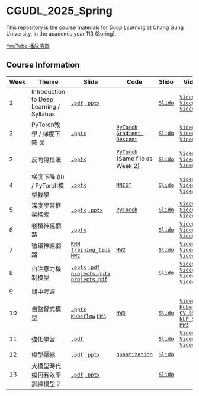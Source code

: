 # CGUDL_2025_Spring

This repository is the course materials for *Deep Learning* at Chang Gung University, in the academic year 113 (Spring).

[YouTube 播放清單](https://youtube.com/playlist?list=PL0bwsTyVtLVxwgu8TLpHtpzGc2ZQviUwD&si=dnpv7AFiT1STDG2n)

## Course Information
| Week | Theme | Slide | Code | Slido | Video | Practice |
| --- | --- | --- | --- | --- | --- | --- |
|1| Introduction to Deep Learning / Syllabus | [`.pdf`](./slides/intro_0217.pdf) [`.pptx`](./slides/intro_0217.pptx) | | [`Slido`](https://app.sli.do/event/ktCuX2GkwtdE4WWbeUNYhA) | [`Video1`](https://youtu.be/S9Kjwp6AUHI) [`Video2`](https://youtu.be/GPUnb61iLGc) [`Video3`](https://youtu.be/4X2aqqM6W9s)  |
| 2 | PyTorch教學 / 梯度下降 (I) | [`.pptx`](./slides/gradient_descent.pptx)  | [`PyTorch`](./code/pytorch_tutorial.ipynb) [`Gradient Descent`](./code/pytorch_gd.ipynb) | [`Slido`](https://app.sli.do/event/pFA7dz5hV8opGxP4ikUomn) | [`Video1`](https://youtu.be/amCtgGUMY8M) [`Video2`](https://youtu.be/JgEnZLf8rS8) [`Video3`](https://youtu.be/b4TRssMHBj4)  |
| 3 | 反向傳播法 | [`.pptx`](./slides/backprop_0303.pptx) | [`PyTorch`](./code/pytorch_tutorial.ipynb) (Same file as Week 2) | [`Slido`](https://app.sli.do/event/7RsshdufqWR79TH9S5YNxB) |  [`Video1`](https://youtu.be/xtP6g116-Fg?si=edgUymIATpALUYcw) [`Video2`](https://youtu.be/6xHIgJU4Csg?si=UbSVQOk3bFRScgub) [`Video3`](https://youtu.be/-qDRRd5qcrE?si=qRF7eSTOsoJkJpJi) |
| 4 | 梯度下降 (II) / PyTorch模型教學 | [`.pptx`](./slides/gradient_descent2_0310.pptx) | [`MNIST`](./code/pytorch_mnist.ipynb) | [`Slido`](https://app.sli.do/event/nw9VDwreSNQvn81DgfsmSi) | [`Video1`](https://youtu.be/HCKAsptm_GA) [`Video2`](https://youtu.be/9mH3OZraSlo) [`Video3`](https://youtu.be/PZoiQ7g5vBQ) | [`Quiz`](./quizzes/w4.md) |
| 5 | 深度學習框架探索 | [`.pptx`](./slides/dl_framework_0317.pptx) [`.pptx`](./slides/pytorch_modeling_0317.pptx) | [`PyTorch`](./code/pytorch_graph.ipynb) | [`Slido`](https://app.sli.do/event/1HY1oWgEkkjSJvHbFKJ3s3)  | [`Video1`](https://youtu.be/bUo7wo5Jy2Q?si=NsL4RYhYkXvu-M2Z) [`Video2`](https://youtu.be/Lx2eayg6DyI?si=3Tcjzx2Wdqxm5PQg) [`Video3`](https://youtu.be/-ckJhpCayVU?si=Lr5BfcLaytJX-P3P) | [`Quiz`](./quizzes/w5.md) |
| 6 | 卷積神經網路 | [`.pptx`](./slides/CNN_0324.pptx) | | [`Slido`](https://app.sli.do/event/dN7TaLAJaRGz1f1eUvkUcb)  | [`Video1`](https://youtu.be/Qcl5ectDAR0) [`Video2`](https://youtu.be/fbd7CAhzrYA) [`Video3`](https://youtu.be/hmWXWQ9VwO4) | [`Quiz`](./quizzes/w6.md) |
| 7 | 循環神經網路 | [`RNN`](./slides/RNN_0331.pptx) [`training_tips`](./slides/training_tips_0331.pptx) [`HW2`](https://docs.google.com/presentation/d/1HbyoFDQ2GY8YJUFaC09gVAijxPiVIjpoBtYKcC9UOKA/edit?usp=sharing) | [`HW2`](./Homework/HW2/main.ipynb) | [`Slido`](https://app.sli.do/event/d9Eq14Z9xrVgqjb8DuPcHC) | [`Video1`](https://youtu.be/K5LP-7cKZEQ) [`Video2`](https://youtu.be/7YoPbsPQykU) [`Video3`](https://youtu.be/JQlb8jd_2Dg) |
| 8 | 自注意力機制模型 | [`.pptx`](./slides/transformers_0407.pptx) [`.pdf`](./slides/transformers_0407.pdf) [`projects.pptx`](./slides/projects_0407.pptx) [`projects.pdf`](./slides/projects_0407.pdf) || [`Slido`](https://app.sli.do/event/tAZp8C8nPawMP1QjTMcniK) | [`Video1`](https://youtu.be/wfuRHqv0nQM) [`Video2`](https://youtu.be/Z4jKoSkEd4s) [`Video3`](https://youtu.be/0ah6oZJcTmM) [`Video4`](https://youtu.be/HuxZ1URFZpE) |[`Quiz`](./quizzes/w8.md) |
| 9 | 期中考週 |
| 10| 自監督式模型 | [`.pptx`](./slides/ssl_0421.pptx) [`Kubeflow`](./slides/kubeflow使用說明.pptx) [`HW3`](https://docs.google.com/presentation/d/1UhgaxNwXvXHPlY61of97LsdBIJZOG7nxZtZWkL18kMw/edit?usp=sharing) | [`HW3`](./Homework/HW3/deep_learning_hw3_sample_code.ipynb) | [`Slido`](https://app.sli.do/event/bZ4svpe5hGZXaG5Dp2G7Dn) | [`Video1`](https://youtu.be/lc5sM-otGCg) [`Kubeflow`](https://youtu.be/_pj1jv8SuiQ) [`CV_SSL`](https://youtu.be/T2W50domYxA) [`NLP_SSL`](https://youtu.be/tlji6IJmDok) [`HW3`](https://youtu.be/D1CF56pOD4Q)   | |
| 11 | 強化學習 | [`.pdf`](./slides/rl_0428.pdf)  | | [`Slido`](https://app.sli.do/event/34P54svVTngUMahxmswRYR) | [`Video1`](https://youtu.be/RvsQhiSXtzs) [`Video2`](https://youtu.be/Pn9JrZYAefE) [`Video3`](https://youtu.be/yU9gsqlA7Ac) |
| 12 | 模型壓縮 | [`.pdf`](./slides/compression_0505.pdf) [`.pptx`](./slides/compression_0505.pptx)  | [`quantization`](./code/quantization.ipynb) | [`Slido`](https://app.sli.do/event/vV1nYv83dETgHRS1vRheNF) |
| 13 | 大模型時代如何有效率訓練模型？ | [`.pdf`](./slides/PEFT_0512.pdf) [`.pptx`](./slides/PEFT_0512.pptx) | | [`Slido`](https://app.sli.do/event/cRjqz3yNgs1DX5pXDPme4x)|